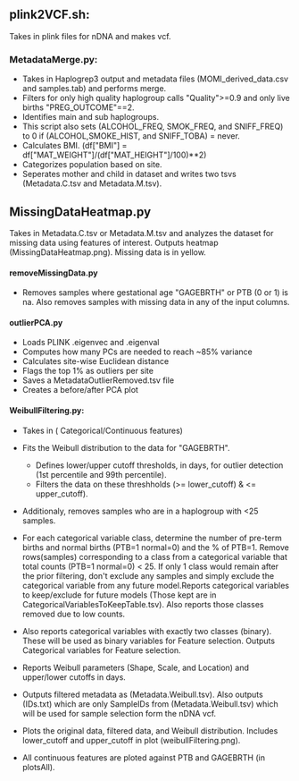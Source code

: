 ## plink2VCF.sh: 
Takes in plink files for nDNA and makes vcf.


### MetadataMerge.py: 
- Takes in Haplogrep3 output and metadata files (MOMI_derived_data.csv and samples.tab) and performs merge. 
- Filters for only high quality haplogroup calls "Quality">=0.9 and only live births "PREG_OUTCOME"==2. 
- Identifies main and sub haplogroups. 
- This script also sets (ALCOHOL_FREQ, SMOK_FREQ, and SNIFF_FREQ) to 0 if (ALCOHOL,SMOKE_HIST, and SNIFF_TOBA) = never.
- Calculates BMI. (df["BMI"] = df["MAT_WEIGHT"]/(df["MAT_HEIGHT"]/100)**2)
- Categorizes population based on site. 
- Seperates mother and child in dataset and writes two tsvs (Metadata.C.tsv and Metadata.M.tsv).


## MissingDataHeatmap.py
Takes in Metadata.C.tsv or Metadata.M.tsv and analyzes the dataset for missing data using features of interest. Outputs heatmap (MissingDataHeatmap.png). Missing data is in yellow. 

#### removeMissingData.py
- Removes samples where gestational age "GAGEBRTH" or  PTB (0 or 1) is na. Also removes samples with missing data in any of the input columns.


#### outlierPCA.py
- Loads PLINK .eigenvec and .eigenval
- Computes how many PCs are needed to reach ~85% variance
- Calculates site-wise Euclidean distance
- Flags the top 1% as outliers per site
- Saves a MetadataOutlierRemoved.tsv file
- Creates a before/after PCA plot



#### WeibullFiltering.py:
- Takes in ( Categorical/Continuous features)  
- Fits the Weibull distribution to the data for "GAGEBRTH".
   - Defines lower/upper cutoff thresholds, in days, for outlier detection (1st percentile and 99th percentile).
   - Filters the data on these threshholds (>= lower_cutoff) & <= upper_cutoff). 
- Additionaly, removes samples who are in a haplogroup with <25 samples.
- For each categorical variable class, determine the number of pre-term births and normal births (PTB=1 normal=0) and the % of PTB=1. Remove rows(samples) corresponding to a class from a categorical variable that total counts (PTB=1 normal=0) < 25. If only 1 class would remain after the prior filtering, don't exclude any samples and simply exclude the categorical variable from any future model.Reports categorical variables to keep/exclude for future models (Those kept are in CategoricalVariablesToKeepTable.tsv). Also reports those classes removed due to low counts.
- Also reports categorical variables with exactly two classes (binary). These will be used as binary variables for Feature selection. Outputs Categorical variables for Feature selection.

- Reports Weibull parameters (Shape, Scale, and Location) and upper/lower cutoffs in days. 
- Outputs filtered metadata as (Metadata.Weibull.tsv). Also outputs (IDs.txt) which are only SampleIDs  from (Metadata.Weibull.tsv) which will be used for sample selection form the nDNA vcf. 
- Plots the original data, filtered data, and Weibull distribution. Includes lower_cutoff and upper_cutoff in plot (weibullFiltering.png).
- All continuous features are ploted against PTB and GAGEBRTH (in plotsAll). 
